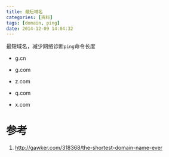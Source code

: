 ```yaml
---
title: 最短域名
categories: [资料]
tags: [domain, ping]
date: 2014-12-09 14:04:32
---
```


最短域名，减少网络诊断`ping`命令长度

-   g.cn

-   g.com

-   z.com

-   q.com

-   x.com

# 参考

1.  <http://gawker.com/318368/the-shortest-domain-name-ever>

